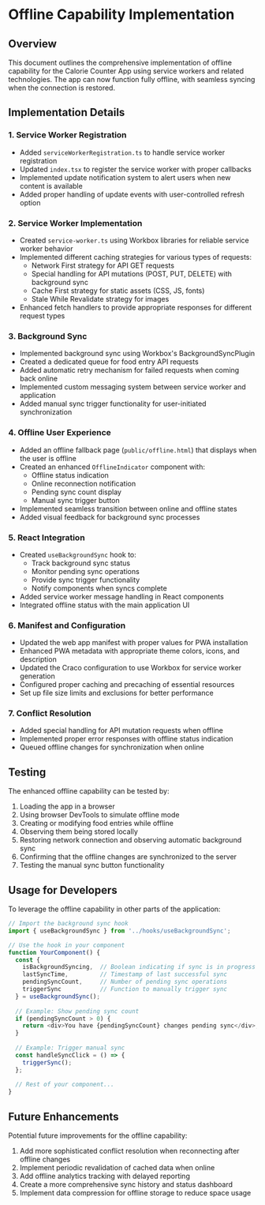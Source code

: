# Offline Capability Implementation

## Overview

This document outlines the comprehensive implementation of offline capability for the Calorie Counter App using service workers and related technologies. The app can now function fully offline, with seamless syncing when the connection is restored.

## Implementation Details

### 1. Service Worker Registration

- Added `serviceWorkerRegistration.ts` to handle service worker registration
- Updated `index.tsx` to register the service worker with proper callbacks
- Implemented update notification system to alert users when new content is available
- Added proper handling of update events with user-controlled refresh option

### 2. Service Worker Implementation

- Created `service-worker.ts` using Workbox libraries for reliable service worker behavior
- Implemented different caching strategies for various types of requests:
  - Network First strategy for API GET requests
  - Special handling for API mutations (POST, PUT, DELETE) with background sync
  - Cache First strategy for static assets (CSS, JS, fonts)
  - Stale While Revalidate strategy for images
- Enhanced fetch handlers to provide appropriate responses for different request types

### 3. Background Sync

- Implemented background sync using Workbox's BackgroundSyncPlugin
- Created a dedicated queue for food entry API requests
- Added automatic retry mechanism for failed requests when coming back online
- Implemented custom messaging system between service worker and application
- Added manual sync trigger functionality for user-initiated synchronization

### 4. Offline User Experience

- Added an offline fallback page (`public/offline.html`) that displays when the user is offline
- Created an enhanced `OfflineIndicator` component with:
  - Offline status indication
  - Online reconnection notification
  - Pending sync count display
  - Manual sync trigger button
- Implemented seamless transition between online and offline states
- Added visual feedback for background sync processes

### 5. React Integration

- Created `useBackgroundSync` hook to:
  - Track background sync status
  - Monitor pending sync operations
  - Provide sync trigger functionality
  - Notify components when syncs complete
- Added service worker message handling in React components
- Integrated offline status with the main application UI

### 6. Manifest and Configuration

- Updated the web app manifest with proper values for PWA installation
- Enhanced PWA metadata with appropriate theme colors, icons, and description
- Updated the Craco configuration to use Workbox for service worker generation
- Configured proper caching and precaching of essential resources
- Set up file size limits and exclusions for better performance

### 7. Conflict Resolution

- Added special handling for API mutation requests when offline
- Implemented proper error responses with offline status indication
- Queued offline changes for synchronization when online

## Testing

The enhanced offline capability can be tested by:
1. Loading the app in a browser
2. Using browser DevTools to simulate offline mode
3. Creating or modifying food entries while offline
4. Observing them being stored locally
5. Restoring network connection and observing automatic background sync
6. Confirming that the offline changes are synchronized to the server
7. Testing the manual sync button functionality

## Usage for Developers

To leverage the offline capability in other parts of the application:

```typescript
// Import the background sync hook
import { useBackgroundSync } from '../hooks/useBackgroundSync';

// Use the hook in your component
function YourComponent() {
  const { 
    isBackgroundSyncing,  // Boolean indicating if sync is in progress
    lastSyncTime,         // Timestamp of last successful sync
    pendingSyncCount,     // Number of pending sync operations
    triggerSync           // Function to manually trigger sync
  } = useBackgroundSync();
  
  // Example: Show pending sync count
  if (pendingSyncCount > 0) {
    return <div>You have {pendingSyncCount} changes pending sync</div>;
  }
  
  // Example: Trigger manual sync
  const handleSyncClick = () => {
    triggerSync();
  };
  
  // Rest of your component...
}
```

## Future Enhancements

Potential future improvements for the offline capability:
1. Add more sophisticated conflict resolution when reconnecting after offline changes
2. Implement periodic revalidation of cached data when online
3. Add offline analytics tracking with delayed reporting
4. Create a more comprehensive sync history and status dashboard
5. Implement data compression for offline storage to reduce space usage